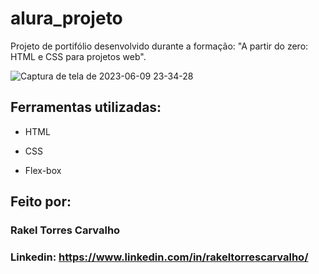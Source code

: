 # alura_projeto
Projeto de portifólio desenvolvido durante a formação: "A partir do zero: HTML e CSS para projetos web".

![Captura de tela de 2023-06-09 23-34-28](https://github.com/rakeltorres/alura_projeto/assets/135343610/a2b009e7-81b7-458f-9692-c7d7422654de)

## Ferramentas utilizadas:


* HTML

* CSS

* Flex-box

## Feito por:

### Rakel Torres Carvalho

### Linkedin: https://www.linkedin.com/in/rakeltorrescarvalho/
